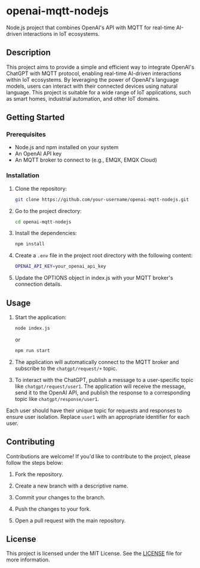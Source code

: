 # openai-mqtt-nodejs

Node.js project that combines OpenAI's API with MQTT for real-time AI-driven interactions in IoT ecosystems.

## Description

This project aims to provide a simple and efficient way to integrate OpenAI's ChatGPT with MQTT protocol, enabling real-time AI-driven interactions within IoT ecosystems. By leveraging the power of OpenAI's language models, users can interact with their connected devices using natural language. This project is suitable for a wide range of IoT applications, such as smart homes, industrial automation, and other IoT domains.

## Getting Started

### Prerequisites

- Node.js and npm installed on your system
- An OpenAI API key
- An MQTT broker to connect to (e.g., EMQX, EMQX Cloud)

### Installation

1. Clone the repository:

    ```bash
    git clone https://github.com/your-username/openai-mqtt-nodejs.git
    ```

2. Go to the project directory:

    ```bash
    cd openai-mqtt-nodejs
    ```

3. Install the dependencies:

    ```bash
    npm install
    ```

4. Create a `.env` file in the project root directory with the following content:

    ```bash
    OPENAI_API_KEY=your_openai_api_key
    ```

5. Update the OPTIONS object in index.js with your MQTT broker's connection details.

## Usage

1. Start the application:

    ```bash
    node index.js
    ````

    or

    ```bash
    npm run start
    ```

2. The application will automatically connect to the MQTT broker and subscribe to the `chatgpt/request/+` topic.

3. To interact with the ChatGPT, publish a message to a user-specific topic like `chatgpt/request/user1`. The application will receive the message, send it to the OpenAI API, and publish the response to a corresponding topic like `chatgpt/response/user1`.

Each user should have their unique topic for requests and responses to ensure user isolation. Replace `user1` with an appropriate identifier for each user.

## Contributing

Contributions are welcome! If you'd like to contribute to the project, please follow the steps below:

1. Fork the repository.

2. Create a new branch with a descriptive name.

3. Commit your changes to the branch.

4. Push the changes to your fork.

5. Open a pull request with the main repository.

## License

This project is licensed under the MIT License. See the [LICENSE](https://github.com/ysfscream/openai-mqtt-nodejs/blob/main/LICENSE) file for more information.
